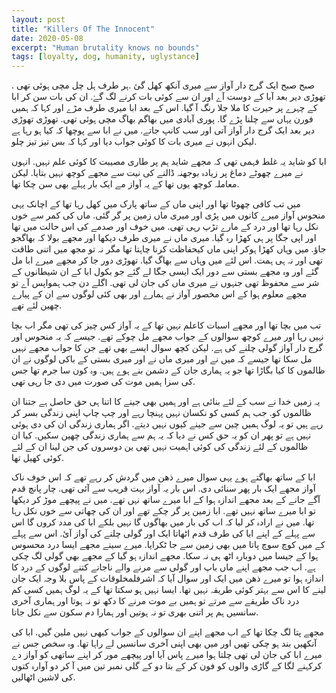 ```yaml
---
layout: post
title: "Killers Of The Innocent"
date: 2020-05-08
excerpt: "Human brutality knows no bounds"
tags: [loyalty, dog, humanity, uglystance]
---
```



صبح صبح ایک گرج دار آواز سے میری آنکھ کھل گئ .ہر طرف ہل چل مچی ہوئی تھی . تھوڑی دیر بعد آبا کے دوست آے اور ان سے کوئی بات کرنے لگ گۓ. ان کی بات سن کر ابا کے چہرے پر حیرت کا ملا جلا رنگ آ گیا. اس کے بعد ابا میری طرف مڑے اور کہا کہ ہمیں فورن یہاں سے چلنا پڑے گا. پوری آبادی میں بھاگم بھاگ مچی ہوئی تھی. تھوڑی تھوڑی دیر بعد ایک گرج دار آواز آتی اور سب کانپ جاتے. میں نے ابا سے پوچھا کہ کیا ہو رہا ہے لیکن انہوں نے میری بات کا کوئی جواب دیا اور کہا کہ بس تیز تیز چلو. 

ابا کو شاید یہ غلط فہمی تھی کہ مجھے شاید ہم پر طاری مصیبت کا کوئی علم نہیں. انہوں نے میرے چھوٹے دماغ پر زیادہ بوجھنہ ڈالنے کی نیت سے مجھے کوچھ نہیں بتایا. لیکن معاملہ کوچھ یوں تھا کے یہ آواز مے ایک بار پہلے بھی سن چکا تھا.

میں تب کافی چھوٹا تھا اور اپنی ماں کے ساتھ پارک میں کھل رہا تھا کے اچانک یہی منحوس آواز میرے کانوں میں پڑی اور میری ماں زمین پر گر گئی. ماں کی کمر سے خوں نکل رہا تھا اور درد کے مارے تڑپ رہی تھی. میں خوف اور صدمے کی اس حالت میں تھا اور اپی جگا پر ہی کھڑا رہ گیا. میری ماں نے میری طرف دیکھا اور مجھے بولا کہ بھاگجو جاؤ. میں وہاں کھڑا ہوکر اپنی ماں کیحفاظت کرنا چاہتا تھا مگر نہ تو مجھ میں اتنی طاقت تھی اور نہ ہی ہمت. اس لئے میں وہاں سے بھاگ گیا. تھوڑی دور جا کر مجھے میرے ابا مل گئے اور وہ مجھے بستی سے دور ایک ایسی جگا لے گئے جو بکول ابا کے ان شیطانوں کے شر سے محفوظ تھی جنہوں نے میری ماں کی جان لی تھی. اگلے دن جب ہمواپس آے تو مجھے معلوم ہوا کے اس مخصور آواز نے ہمارے اور بھی کئی لوگوں سے ان کے پیارے چھین لئے تھے. 

تب میں بچا تھا اور مجھے اسبات کاعلم نہیں تھا کے یہ آواز کس چیز کی تھی مگر اب بچا نہیں رہا اور میرے کوچھ سوالوں کے جواب مجھے مل چوکے تھے. جیسے کہ یہ منحوس اور گرج دار آواز گولی چلنے کی ہے. لیکن کچھ سوال ایسے بھی تھے جن کا جواب مجھے نہیں مل سکا تھا جیسے کہ میں نے اور میری ماں نے اور میری بستی کے باکی لوگوں نے ان ظالموں کا کیا بگاڑا تھا جو یہ ہماری جان کے دشمن بنے ہوے ہیں. وہ کون سا جرم تھا جس کی سزا ہمیں موت کی صورت میں دی جا رہی تھی.


یہ زمیں خدا نے سب کے لئے بنائی ہے اور ہمیں بھی جینے کا اتنا ہی حق حاصل ہے جتنا ان ظالموں کو. جب ہم کسی کو نکسان نہیں پہنچا رہے اور چپ چاپ اپنی زندگی بسر کر رہے ہیں تو یہ لوگ ہمیں چین سے جینے کیوں نہیں دیتے. اگر ہماری زندگی ان کی دی ہوئی نہیں ہے تو پھر ان کو یہ حق کس نے دیا کہ یہ ہم سے ہماری زندگی چھین سکیں. کیا ان ظالموں کے لئے زندگی کی کوئی اہمیت نہیں تھی ین دوسروں کی جن لینا ان کے لئے کوئی کھیل تھا.


ابا کے ساتھ بھاگتے ہوے یہی سوال میرے ذھن میں گردش کر رہے تھے کہ اس خوف ناک آواز مجھے ایک بار پھر سنائی دی. اس بار یہ آواز بہت قریب سے آئی تھی. چار پانچ  قدم  آگے جانے کے بعد مجھے اندازہ ہوا کے ابا میرے ساتھ نہں تھے.   میں نے پیچھے موڑ کر دیکھا تو ابا میرے ساتھ نہیں تھے. ابا زمین پر گر چکے تھے اور ان کی چھاتی سے خوں نکل رہا تھا. میں نے ارادہ کر لیا کہ اب کی بار میں بھاگوں گا نہیں بلکے ابا کی مدد کروں گا اس سے پہلے کے اپنے ابا کی طرف قدم اٹھاتا ایک اور گولی چلنے کی آواز آئ. اس سے پہلے کے میں کوچ سوچ پاتا میں بھی زمین سے جا ٹکرایا. میرے سینے مجھے ایسا درد محسوس ہوا کے جیسا میں دوبارہ اٹھ ہی نہ سکا. مجھے اندازہ ہو گیا کے مجھے بھی گولی لگ چکی ہے. اب جب مجھے اپنے ماں باپ اور گولی سے مرنے والے ناجانے کتنے لوگوں کے درد کا اندازہ ہوا تو میرے ذھن میں ایک اور سوال آیا کہ اشرفلمخلوقات کے پاس بلا وجہ ایک جان لینے کا اس سے بہتر کوئی طریقہ نہیں تھا. ایسا نہیں ہو سکتا تھا کے یہ لوگ ہمیں کسی کم درد ناک طریقے سے مرتے تو ہمیں بے موت مرنے کا دکھ تو نہ ہوتا اور ہماری آخری سانسیں ہم پر اتنی بھری تو نہ ہوتیں اور ہمارا دم سکون سے نکل جاتا. 

مجھے پتا لگ چکا تھا کے اب مجھے اپنے ان سوالوں کے جواب کبھی نہیں ملین گیں. ابا کی آنکھیں بند ہو چکی تھیں اور میں بھی اپنی آخری سانسیں لے راہا تھا. وہ سخص جس نے میرے ابا کی جان لی تھی چلتا ہوا میرے پاس آیا اور پیچھے مور کر اپنے ساتھی کو آواز دے کرکہنے لگا کے گاڑی والوں کو فون کر کے بتا دو کے گلی نمبر تین میں آ کر دو آوارہ کتوں کی لاشین اٹھالیں.
